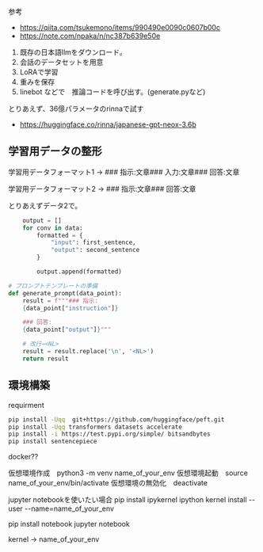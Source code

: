 参考　
- https://qiita.com/tsukemono/items/990490e0090c0607b00c
- https://note.com/npaka/n/nc387b639e50e

1. 既存の日本語llmをダウンロード。　
2. 会話のデータセットを用意
3. LoRAで学習 
4. 重みを保存
5. linebot などで　推論コードを呼び出す。(generate.pyなど)

とりあえず、36億パラメータのrinnaで試す
- https://huggingface.co/rinna/japanese-gpt-neox-3.6b


## 学習用データの整形

学習用データフォーマット1 -> ### 指示:<NL>文章<NL><NL>### 入力:<NL>文章<NL><NL>### 回答:<NL>文章<NL>


学習用データフォーマット2 -> ### 指示:<NL>文章<NL><NL>### 回答:<NL>文章<NL>

とりあえずデータ2で。
```python
    output = []
    for conv in data:
        formatted = {
            "input": first_sentence,
            "output": second_sentence
        }

        output.append(formatted)
```

```python
# プロンプトテンプレートの準備
def generate_prompt(data_point):
    result = f"""### 指示:
    {data_point["instruction"]}

    ### 回答:
    {data_point["output"]}"""

    # 改行→<NL>
    result = result.replace('\n', '<NL>')
    return result
```

## 環境構築
requirment

```zsh
pip install -Uqq  git+https://github.com/huggingface/peft.git
pip install -Uqq transformers datasets accelerate 
pip install -i https://test.pypi.org/simple/ bitsandbytes
pip install sentencepiece
```

docker??

仮想環境作成　python3 -m venv name_of_your_env
仮想環境起動　source name_of_your_env/bin/activate 
仮想環境の無効化　deactivate

jupyter notebookを使いたい場合
pip install ipykernel
ipython kernel install --user --name=name_of_your_env

pip install notebook
jupyter notebook

kernel -> name_of_your_env